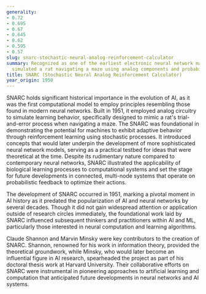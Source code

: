 ```yaml
---
generality:
- 0.72
- 0.695
- 0.67
- 0.645
- 0.62
- 0.595
- 0.57
slug: snarc-stochastic-neural-analog-reinforcement-calculator
summary: Recognized as one of the earliest electronic neural network machines, SNARC
  simulated a rat navigating a maze using analog components and probabilistic logic.
title: SNARC (Stochastic Neural Analog Reinforcement Calculator)
year_origin: 1950
---
```


SNARC holds significant historical importance in the evolution of AI, as it was the first computational model to employ principles resembling those found in modern neural networks. Built in 1951, it employed analog circuitry to simulate learning behavior, specifically designed to mimic a rat's trial-and-error process when navigating a maze. The SNARC was foundational in demonstrating the potential for machines to exhibit adaptive behavior through reinforcement learning using stochastic processes. It introduced concepts that would later underpin the development of more sophisticated neural network models, serving as a practical testbed for ideas that were theoretical at the time. Despite its rudimentary nature compared to contemporary neural networks, SNARC illustrated the applicability of biological learning processes to computational systems and set the stage for future developments in connected, multi-node systems that operate on probabilistic feedback to optimize their actions.

The development of SNARC occurred in 1951, marking a pivotal moment in AI history as it predated the popularization of AI and neural networks by several decades. Though it did not gain widespread attention or application outside of research circles immediately, the foundational work laid by SNARC influenced subsequent thinkers and practitioners within AI and ML, particularly those interested in neural computation and learning algorithms.

Claude Shannon and Marvin Minsky were key contributors to the creation of SNARC. Shannon, renowned for his work in information theory, provided the theoretical groundwork, while Minsky, who would later become an influential figure in AI research, spearheaded the project as part of his doctoral thesis work at Harvard University. Their collaborative efforts on SNARC were instrumental in pioneering approaches to artificial learning and computation that anticipated future developments in neural networks and AI systems.